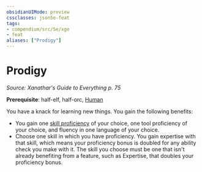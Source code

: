 ```yaml
---
obsidianUIMode: preview
cssclasses: json5e-feat
tags:
- compendium/src/5e/xge
- feat
aliases: ["Prodigy"]
---
```

# Prodigy
*Source: Xanathar's Guide to Everything p. 75*  

**Prerequisite**: half-elf, half-orc, [Human](../races/human.md#)

You have a knack for learning new things. You gain the following benefits:

- You gain one [skill proficiency](skills.md#) of your choice, one tool proficiency of your choice, and fluency in one language of your choice.  
- Choose one skill in which you have proficiency. You gain expertise with that skill, which means your proficiency bonus is doubled for any ability check you make with it. The skill you choose must be one that isn't already benefiting from a feature, such as Expertise, that doubles your proficiency bonus.